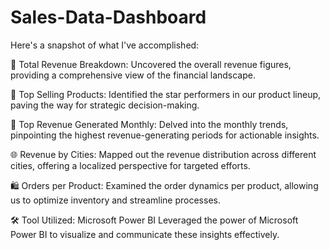 # Sales-Data-Dashboard

Here's a snapshot of what I've accomplished:

📌 Total Revenue Breakdown:
  Uncovered the overall revenue figures, providing a comprehensive view of the financial landscape.

🌟 Top Selling Products:
  Identified the star performers in our product lineup, paving the way for strategic decision-making.

📅 Top Revenue Generated Monthly:
  Delved into the monthly trends, pinpointing the highest revenue-generating periods for actionable insights.

🌐 Revenue by Cities:
  Mapped out the revenue distribution across different cities, offering a localized perspective for targeted efforts.

🛍️ Orders per Product:
  Examined the order dynamics per product, allowing us to optimize inventory and streamline processes.

🛠️ Tool Utilized: Microsoft Power BI
  Leveraged the power of Microsoft Power BI to visualize and communicate these insights effectively.
